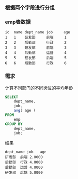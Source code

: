 ### 根据两个字段进行分组

### emp表数据

    id  name dept_name job     age
    1   1    研发部     前端     1
    2   2    后勤部     行政     2
    3   3    研发部     前端     3
    4   4    后勤部     运营     4
    5   5    研发部     后端     5
    6   6    后勤部     行政     6

### 需求

计算不同部门的不同岗位的平均年龄

```sql
SELECT
	dept_name,
	job,
	avg( age ) 
FROM
	emp 
GROUP BY
	dept_name,
	job;
```

结果

    dept_name job   age
    研发部	 前端	2.0000
    后勤部	 行政	4.0000
    后勤部	 运营	4.0000
    研发部	 后端	5.0000